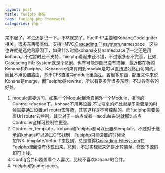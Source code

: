 ```yaml
---
layout: post
title: fuelphp 备忘
tags: fuelphp php framework
categories: php
---
```

来不起了，不过还是记一下。不然就忘了。FuelPHP主要和Kohana,CodeIgniter相关。很多东西都类似。支持HMVC,[Cascading Filesystem][0],namespace。这些也许就是选他的原因了，如果什么时候kohana支持namespace了一定还是用kohana。不过暂时还不支持，fuelphp看起来还不错，不过很多都不完善，比如Cascading File System就是个悲剧。也有可能是自己没有搞懂，最近都在折腾Kohana和Fuelphp，Kohana中如果有用到module是可以直接通过路由访问的。而且不用设置路由，基于CFS直接冲module里面找。省很多东西，配置文件来说Kohana是merge，而Fuelphp是rewrite，所以有要多弄很多东西。不过各有各的好处。

1. module直接访问，如果一个Module继承自另外一个Module，相同的Controller/action下，kohana不用再设置,不过带来的坏处就是不需要是的时候需要通过设置url router去屏蔽，其实这样是不可控制的。而Fuelphp需要设置Url router去控制，其实对于一站点或者一module来说就那么点点Controller这样可控制性更强。
2. Controller_Template，kohana和fuelphp都可以设置$template，不过对于继承的kohana可以通过CFS找到，Fuelphp只能设置的时候添加'NS::template/default'来找到，总是觉得[Cascading Filesystem][0]在Fuelphp里面没有体现出来。悲剧，不过实现起来还是比较简单，修改下源码即可上线。
3. Config合并和覆盖看个人喜欢，比较不喜欢kohana的合并。
4. Fuelphp的namespace。


[0]:http://kohanaframework.org/3.3/guide/kohana/files   "Cascading Filesystem"
